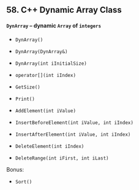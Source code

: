 ## 58. C++ Dynamic Array Class

#### **`DynArray` – dynamic `Array` of `integers`**
- `DynArray()`
- `DynArray(DynArray&)`
- `DynArray(int iInitialSize)`

- `operator[](int iIndex)`
- `GetSize()`
- `Print()`
- `AddElement(int iValue)`
- `InsertBeforeElement(int iValue, int iIndex)`
- `InsertAfterElement(int iValue, int iIndex)`
- `DeleteElement(int iIndex)`
- `DeleteRange(int iFirst, int iLast)`

Bonus:
- `Sort()`
